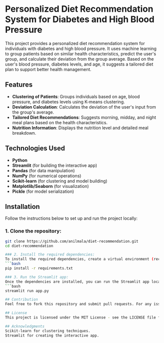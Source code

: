 # Personalized Diet Recommendation System for Diabetes and High Blood Pressure

This project provides a personalized diet recommendation system for individuals with diabetes and high blood pressure. It uses machine learning to group patients based on similar health characteristics, predict the user's group, and calculate their deviation from the group average. Based on the user's blood pressure, diabetes levels, and age, it suggests a tailored diet plan to support better health management.

## Features
- **Clustering of Patients**: Groups individuals based on age, blood pressure, and diabetes levels using K-means clustering.
- **Deviation Calculation**: Calculates the deviation of the user's input from the group's average.
- **Tailored Diet Recommendations**: Suggests morning, midday, and night meal plans based on the health characteristics.
- **Nutrition Information**: Displays the nutrition level and detailed meal breakdown.
  
## Technologies Used
- **Python**  
- **Streamlit** (for building the interactive app)  
- **Pandas** (for data manipulation)  
- **NumPy** (for numerical operations)  
- **Scikit-learn** (for clustering and model building)  
- **Matplotlib/Seaborn** (for visualization)  
- **Pickle** (for model serialization)

## Installation

Follow the instructions below to set up and run the project locally:

### 1. Clone the repository:
```bash
git clone https://github.com/anilmala/diet-recommendation.git
cd diet-recommendation

### 2. Install the required dependencies:
To install the required dependencies, create a virtual environment (recommended) and install all the packages listed in the requirements.txt file:
```bash
pip install -r requirements.txt

### 3. Run the Streamlit app:
Once the dependencies are installed, you can run the Streamlit app locally:
```bash
streamlit run app.py

## Contribution
Feel free to fork this repository and submit pull requests. For any issues or suggestions, open a GitHub issue, and we’ll address it promptly.

## License
This project is licensed under the MIT License - see the LICENSE file for details.

## Acknowledgments
Scikit-learn for clustering techniques.
Streamlit for creating the interactive app.
